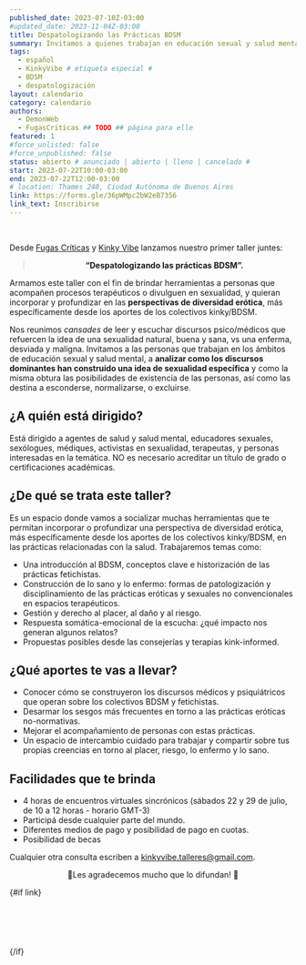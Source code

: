 ```yaml
---
published_date: 2023-07-10Z-03:00
#updated_date: 2023-11-04Z-03:00
title: Despatologizando las Prácticas BDSM
summary: Invitamos a quienes trabajan en educación sexual y salud mental a analizar discursos que construyen una idea de sexualidad que destina a las personas fetichistas a esconderse, normalizarse, o excluirse.
tags:
  - español
  - KinkyVibe # etiqueta especial #
  - BDSM
  - despatologización
layout: calendario
category: calendario
authors:
  - DemonWeb
  - FugasCriticas ## TODO ## página para elle
featured: 1
#force_unlisted: false
#force_unpublished: false
status: abierto # anunciado | abierto | lleno | cancelado #
start: 2023-07-22T10:00-03:00
end: 2023-07-22T12:00-03:00
# location: Thames 240, Ciudad Autónoma de Buenos Aires
link: https://forms.gle/36pWMpc2bW2eB7356
link_text: Inscribirse
---
```


<script>
    import i1 from '$lib/posts/media/despatologizando-las-practicas-bdsm-julio-2023/1.jpg'
    import i2 from '$lib/posts/media/despatologizando-las-practicas-bdsm-julio-2023/2.jpg'
</script>

<div class="col-2">
<img alt="" src="{i1}" />
<img alt="" src="{i2}" />
</div>

Desde [Fugas Críticas](/FugasCriticas) y [Kinky Vibe](/nosotres) lanzamos nuestro primer taller juntes:

> “Despatologizando las prácticas BDSM”.

Armamos este taller con el fin de brindar herramientas a personas que acompañen procesos terapéuticos o divulguen en sexualidad, y quieran incorporar y profundizar en las **perspectivas de diversidad erótica**, más específicamente desde los aportes de los colectivos kinky/BDSM.

Nos reunimos _cansades_ de leer y escuchar discursos psico/médicos que refuercen la idea de una sexualidad natural, buena y sana, vs una enferma, desviada y maligna.
Invitamos a las personas que trabajan en los ámbitos de educación sexual y salud mental, a **analizar como los discursos dominantes han construido una idea de sexualidad específica** y como la misma obtura las posibilidades de existencia de las personas, así como las destina a esconderse, normalizarse, o excluirse.

## ¿A quién está dirigido?

Está dirigido a agentes de salud y salud mental, educadores sexuales, sexólogues, médiques, activistas en sexualidad, terapeutas, y personas interesadas en la temática. NO es necesario acreditar un título de grado o certificaciones académicas.

## ¿De qué se trata este taller?

Es un espacio donde vamos a socializar muchas herramientas que te permitan incorporar o profundizar una perspectiva de diversidad erótica, más específicamente desde los aportes de los colectivos kinky/BDSM, en las prácticas relacionadas con la salud. Trabajaremos temas como:

- Una introducción al BDSM, conceptos clave e historización de las prácticas fetichistas.
- Construcción de lo sano y lo enfermo: formas de patologización y disciplinamiento de las prácticas eróticas y sexuales no convencionales en espacios terapéuticos.
- Gestión y derecho al placer, al daño y al riesgo.
- Respuesta somática-emocional de la escucha: ¿qué impacto nos generan algunos relatos?
- Propuestas posibles desde las consejerías y terapias kink-informed.

## ¿Qué aportes te vas a llevar?

- Conocer cómo se construyeron los discursos médicos y psiquiátricos que operan sobre los colectivos BDSM y fetichistas.
- Desarmar los sesgos más frecuentes en torno a las prácticas eróticas no-normativas.
- Mejorar el acompañamiento de personas con estas prácticas.
- Un espacio de intercambio cuidado para trabajar y compartir sobre tus propias creencias en torno al placer, riesgo, lo enfermo y lo sano.

## Facilidades que te brinda

- 4 horas de encuentros virtuales sincrónicos (sábados 22 y 29 de julio, de 10 a 12 horas - horario GMT-3)
- Participá desde cualquier parte del mundo.
- Diferentes medios de pago y posibilidad de pago en cuotas.
- Posibilidad de becas

Cualquier otra consulta escriben a [kinkyvibe.talleres@gmail.com](mailto:kinkyvibe.talleres@gmail.com).

<p style="text-align:center">🖤Les agradecemos mucho que lo difundan! 🖤</p>

{#if link}
<a class="cta" href={link}>{link_text}</a>
{/if}

<style>
  blockquote {
    font-weight: bold;
    font-size: var(--step-2);
    text-align: center;
    color: var(--2-dark);
  }
  .cta {
    background: var(--1);
    padding: .5em 1em;
    color: white;
    font-weight: bold;
    border-radius: .3em;
    margin-inline: auto;
    display: block;
    width: 7em;
    text-align: center;
    /* translate: 6em; */
    font-size: var(--step-4);
    text-decoration: none;
    margin-block: 2em;
    transition: 200ms;
    box-shadow: 0 0 0 0;
  }
  .cta:hover {
    scale: 1.1;
    /* filter: brightness(1.05); */
    box-shadow: .6em .6em 1em rgba(0,0,0,.1);
  }
</style>
